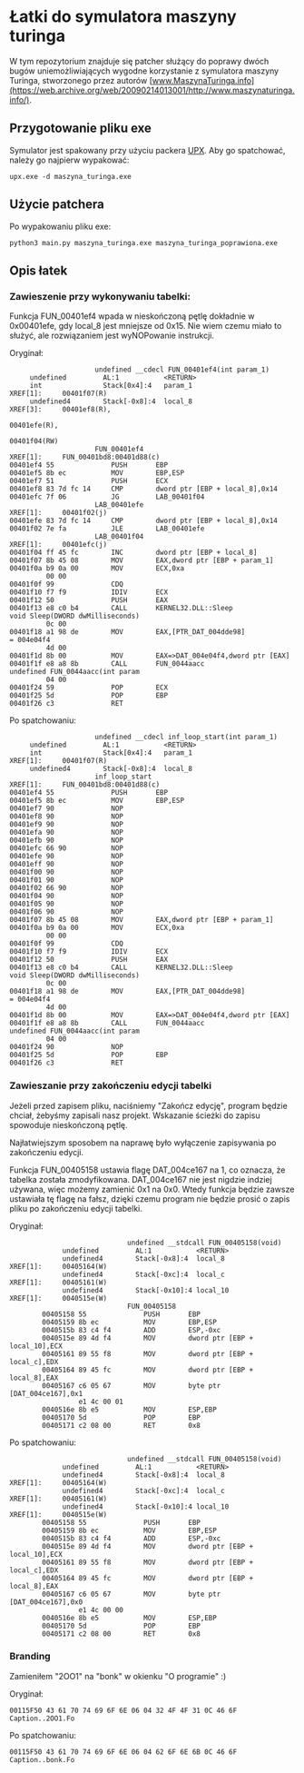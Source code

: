# Łatki do symulatora maszyny turinga

W tym repozytorium znajduje się patcher służący do poprawy dwóch bugów uniemożliwiających wygodne 
korzystanie z symulatora maszyny Turinga, stworzonego 
przez autorów [www.MaszynaTuringa.info](https://web.archive.org/web/20090214013001/http://www.maszynaturinga.info/).

## Przygotowanie pliku exe
Symulator jest spakowany przy użyciu packera [UPX](https://github.com/upx/upx).
Aby go spatchować, należy go najpierw wypakować:
```
upx.exe -d maszyna_turinga.exe
```

## Użycie patchera
Po wypakowaniu pliku exe:
```
python3 main.py maszyna_turinga.exe maszyna_turinga_poprawiona.exe
```

## Opis łatek
### Zawieszenie przy wykonywaniu tabelki:
    
Funkcja FUN_00401ef4 wpada w nieskończoną pętlę dokładnie w 0x00401efe, gdy local_8 jest mniejsze od 0x15.
Nie wiem czemu miało to służyć, ale rozwiązaniem jest wyNOPowanie instrukcji. 

Oryginał:
```
                     undefined __cdecl FUN_00401ef4(int param_1)
     undefined         AL:1           <RETURN>
     int               Stack[0x4]:4   param_1                                 XREF[1]:     00401f07(R)  
     undefined4        Stack[-0x8]:4  local_8                                 XREF[3]:     00401ef8(R), 
                                                                                           00401efe(R), 
                                                                                           00401f04(RW)  
                     FUN_00401ef4                                    XREF[1]:     FUN_00401bd8:00401d88(c)  
00401ef4 55              PUSH       EBP
00401ef5 8b ec           MOV        EBP,ESP
00401ef7 51              PUSH       ECX
00401ef8 83 7d fc 14     CMP        dword ptr [EBP + local_8],0x14
00401efc 7f 06           JG         LAB_00401f04
                     LAB_00401efe                                    XREF[1]:     00401f02(j)  
00401efe 83 7d fc 14     CMP        dword ptr [EBP + local_8],0x14
00401f02 7e fa           JLE        LAB_00401efe
                     LAB_00401f04                                    XREF[1]:     00401efc(j)  
00401f04 ff 45 fc        INC        dword ptr [EBP + local_8]
00401f07 8b 45 08        MOV        EAX,dword ptr [EBP + param_1]
00401f0a b9 0a 00        MOV        ECX,0xa
         00 00
00401f0f 99              CDQ
00401f10 f7 f9           IDIV       ECX
00401f12 50              PUSH       EAX
00401f13 e8 c0 b4        CALL       KERNEL32.DLL::Sleep                              void Sleep(DWORD dwMilliseconds)
         0c 00
00401f18 a1 98 de        MOV        EAX,[PTR_DAT_004dde98]                           = 004e04f4
         4d 00
00401f1d 8b 00           MOV        EAX=>DAT_004e04f4,dword ptr [EAX]
00401f1f e8 a8 8b        CALL       FUN_0044aacc                                     undefined FUN_0044aacc(int param
         04 00
00401f24 59              POP        ECX
00401f25 5d              POP        EBP
00401f26 c3              RET
```

Po spatchowaniu:
```
                     undefined __cdecl inf_loop_start(int param_1)
     undefined         AL:1           <RETURN>
     int               Stack[0x4]:4   param_1                                 XREF[1]:     00401f07(R)  
     undefined4        Stack[-0x8]:4  local_8
                     inf_loop_start                                  XREF[1]:     FUN_00401bd8:00401d88(c)  
00401ef4 55              PUSH       EBP
00401ef5 8b ec           MOV        EBP,ESP
00401ef7 90              NOP
00401ef8 90              NOP
00401ef9 90              NOP
00401efa 90              NOP
00401efb 90              NOP
00401efc 66 90           NOP
00401efe 90              NOP
00401eff 90              NOP
00401f00 90              NOP
00401f01 90              NOP
00401f02 66 90           NOP
00401f04 90              NOP
00401f05 90              NOP
00401f06 90              NOP
00401f07 8b 45 08        MOV        EAX,dword ptr [EBP + param_1]
00401f0a b9 0a 00        MOV        ECX,0xa
         00 00
00401f0f 99              CDQ
00401f10 f7 f9           IDIV       ECX
00401f12 50              PUSH       EAX
00401f13 e8 c0 b4        CALL       KERNEL32.DLL::Sleep                              void Sleep(DWORD dwMilliseconds)
         0c 00
00401f18 a1 98 de        MOV        EAX,[PTR_DAT_004dde98]                           = 004e04f4
         4d 00
00401f1d 8b 00           MOV        EAX=>DAT_004e04f4,dword ptr [EAX]
00401f1f e8 a8 8b        CALL       FUN_0044aacc                                     undefined FUN_0044aacc(int param
         04 00
00401f24 90              NOP
00401f25 5d              POP        EBP
00401f26 c3              RET
```

### Zawieszanie przy zakończeniu edycji tabelki
Jeżeli przed zapisem pliku, naciśniemy "Zakończ edycję", program będzie chciał, żebyśmy zapisali nasz projekt. 
Wskazanie ścieżki do zapisu spowoduje nieskończoną pętlę.

Najłatwiejszym sposobem na naprawę było wyłączenie zapisywania po zakończeniu edycji.

Funkcja FUN_00405158 ustawia flagę DAT_004ce167 na 1, co oznacza, że tabelka została zmodyfikowana.
DAT_004ce167 nie jest nigdzie indziej używana, więc możemy zamienić 0x1 na 0x0. Wtedy funkcja będzie zawsze
ustawiała tę flagę na fałsz, dzięki czemu program nie będzie prosić o zapis pliku po zakończeniu edycji tabelki.

Oryginał:
```                           
                             undefined __stdcall FUN_00405158(void)
             undefined         AL:1           <RETURN>
             undefined4        Stack[-0x8]:4  local_8                                 XREF[1]:     00405164(W)  
             undefined4        Stack[-0xc]:4  local_c                                 XREF[1]:     00405161(W)  
             undefined4        Stack[-0x10]:4 local_10                                XREF[1]:     0040515e(W)  
                             FUN_00405158
        00405158 55              PUSH       EBP
        00405159 8b ec           MOV        EBP,ESP
        0040515b 83 c4 f4        ADD        ESP,-0xc
        0040515e 89 4d f4        MOV        dword ptr [EBP + local_10],ECX
        00405161 89 55 f8        MOV        dword ptr [EBP + local_c],EDX
        00405164 89 45 fc        MOV        dword ptr [EBP + local_8],EAX
        00405167 c6 05 67        MOV        byte ptr [DAT_004ce167],0x1
                 e1 4c 00 01
        0040516e 8b e5           MOV        ESP,EBP
        00405170 5d              POP        EBP
        00405171 c2 08 00        RET        0x8
```

Po spatchowaniu:
```
                             undefined __stdcall FUN_00405158(void)
             undefined         AL:1           <RETURN>
             undefined4        Stack[-0x8]:4  local_8                                 XREF[1]:     00405164(W)  
             undefined4        Stack[-0xc]:4  local_c                                 XREF[1]:     00405161(W)  
             undefined4        Stack[-0x10]:4 local_10                                XREF[1]:     0040515e(W)  
        00405158 55              PUSH       EBP
        00405159 8b ec           MOV        EBP,ESP
        0040515b 83 c4 f4        ADD        ESP,-0xc
        0040515e 89 4d f4        MOV        dword ptr [EBP + local_10],ECX
        00405161 89 55 f8        MOV        dword ptr [EBP + local_c],EDX
        00405164 89 45 fc        MOV        dword ptr [EBP + local_8],EAX
        00405167 c6 05 67        MOV        byte ptr [DAT_004ce167],0x0
                 e1 4c 00 00
        0040516e 8b e5           MOV        ESP,EBP
        00405170 5d              POP        EBP
        00405171 c2 08 00        RET        0x8

```

### Branding
Zamieniłem "2OO1" na "bonk" w okienku "O programie" :)

Oryginał:
```
00115F50 43 61 70 74 69 6F 6E 06 04 32 4F 4F 31 0C 46 6F Caption..2OO1.Fo
```

Po spatchowaniu:
```
00115F50 43 61 70 74 69 6F 6E 06 04 62 6F 6E 6B 0C 46 6F Caption..bonk.Fo
```